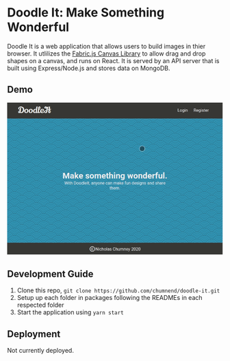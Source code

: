 # Doodle It: Make Something Wonderful
Doodle It is a web application that allows users to build images
in thier browser. It utlilizes the [Fabric.js Canvas Library](http://fabricjs.com/)
to allow drag and drop shapes on a canvas, and runs on React. It is served by an API
server that is built using Express/Node.js and stores data on MongoDB.

## Demo 
![pixahunt-capture](doodle-it-capture.gif)

## Development Guide
1) Clone this repo, ```git clone https://github.com/chumnend/doodle-it.git```
2) Setup up each folder in packages following the READMEs in each respected folder
3) Start the application using ```yarn start```

## Deployment 
Not currently deployed.
